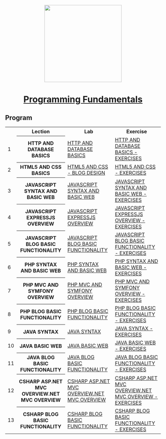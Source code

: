 <p align="center"><img src="http://spaceappschallengebulgaria.eu/sites/default/files/softuni.png" width = 250 /></p>

# <a href="https://softuni.bg/trainings/1939/programming-fundamentals-may-2018"><p align="center"> Programming Fundamentals <p></a>


## Program

<table>
<tr>
  <th></th><th>Lection</th><th>Lab</th><th>Exercise</th>
</tr>
<tr>
  <td>1</td>
  <th>HTTP AND DATABASE BASICS</th>
  <td><a href="" >HTTP AND DATABASE BASICS</a></td>
  <td><a href="" >HTTP AND DATABASE BASICS - EXERCISES</a></td>
</tr>
<tr>
  <td>2</td>
  <th>HTML5 AND CSS BASICS</th>
  <td><a href="" >HTML5 AND CSS - BLOG DESIGN</a></td>
  <td><a href="" >HTML5 AND CSS - EXERCISES</a></td>
</tr>
  <tr>
  <td>3</td>
    <th>JAVASCRIPT SYNTAX AND BASIC WEB</th>
    <td><a href="" >JAVASCRIPT SYNTAX AND BASIC WEB</a></td>
    <td><a href="" >JAVASCRIPT SYNTAX AND BASIC WEB - EXERCISES</a></td>
</tr>
  <tr>
  <td>4</td>
    <th>JAVASCRIPT EXPRESSJS OVERVIEW</th>
    <td><a href="" >JAVASCRIPT EXPRESSJS OVERVIEW</a></td>
    <td><a href="" >JAVASCRIPT EXPRESSJS OVERVIEW - EXERCISES</a></td>
</tr>
  <tr>
  <td>5</td>
    <th>JAVASCRIPT BLOG BASIC FUNCTIONALITY</th>
    <td><a href="" >JAVASCRIPT BLOG BASIC FUNCTIONALITY</a></td>
    <td><a href="" >JAVASCRIPT BLOG BASIC FUNCTIONALITY - EXERCISES</a></td>
</tr>
  <tr>
  <td>6</td>
    <th>PHP SYNTAX AND BASIC WEB</th>
    <td><a href="" >PHP SYNTAX AND BASIC WEB</a></td>
    <td><a href="" >PHP SYNTAX AND BASIC WEB - EXERCISES</a></td>
</tr>
  <tr>
  <td>7</td>
    <th>PHP MVC AND SYMFONY OVERVIEW</th>
    <td><a href="" >PHP MVC AND SYMFONY OVERVIEW</a></td>
    <td><a href="" >PHP MVC AND SYMFONY OVERVIEW - EXERCISES</a></td>
</tr>
    <tr>
  <td>8</td>
    <th>PHP BLOG BASIC FUNCTIONALITY</th>
    <td><a href="" >PHP BLOG BASIC FUNCTIONALITY</a></td>
    <td><a href="" >PHP BLOG BASIC FUNCTIONALITY - EXERCISES</a></td>
</tr>
  </tr>
    <tr>
  <td>9</td>
    <th>JAVA SYNTAX</th>
    <td><a href="" >JAVA SYNTAX</a></td>
    <td><a href="" >JAVA SYNTAX - EXERCISES</a></td>
</tr>
<tr>
  <td>10</td>
    <th>JAVA BASIC WEB</th>
    <td><a href="" >JAVA BASIC WEB</a></td>
    <td><a href="" >JAVA BASIC WEB - EXERCISES</a></td>
</tr>
<tr>
  <td>11</td>
    <th>JAVA BLOG BASIC FUNCTIONALITY</th>
    <td><a href="" >JAVA BLOG BASIC FUNCTIONALITY</a></td>
    <td><a href="" >JAVA BLOG BASIC FUNCTIONALITY - EXERCISES</a></td>
</tr>
<tr>
  <td>12</td>
    <th>CSHARP ASP.NET MVC OVERVIEW.NET MVC OVERVIEW</th>
    <td><a href="" >CSHARP ASP.NET MVC OVERVIEW.NET MVC OVERVIEW</a></td>
    <td><a href="" >CSHARP ASP.NET MVC OVERVIEW.NET MVC OVERVIEW - EXERCISES</a></td>
</tr>
<tr>
  <td>13</td>
    <th>CSHARP BLOG BASIC FUNCTIONALITY</th>
    <td><a href="" >CSHARP BLOG BASIC FUNCTIONALITY</a></td>
    <td><a href="" >CSHARP BLOG BASIC FUNCTIONALITY - EXERCISES</a></td>
</tr>
</table>
